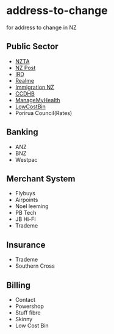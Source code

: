 # address-to-change
for address to change in NZ

## Public Sector
- [NZTA](https://www.nzta.govt.nz/)
- [NZ Post](https://www.nzpost.co.nz/)
- [IRD](https://www.ird.govt.nz/)
- [Realme](https://www.realme.govt.nz/)
- [Immigration NZ](https://www.immigration.govt.nz/)
- [CCDHB](https://www.ccdhb.org.nz/)
- [ManageMyHealth](https://www.managemyhealth.co.nz/m/)
- [LowCostBin](https://www.lowcostbins.co.nz/)
- Porirua Council(Rates)

## Banking
- ANZ
- BNZ
- Westpac

## Merchant System
- Flybuys
- Airpoints
- Noel leeming
- PB Tech
- JB Hi-Fi
- Trademe

## Insurance
- Trademe
- Southern Cross

## Billing
- Contact
- Powershop
- Stuff fibre
- Skinny
- Low Cost Bin





